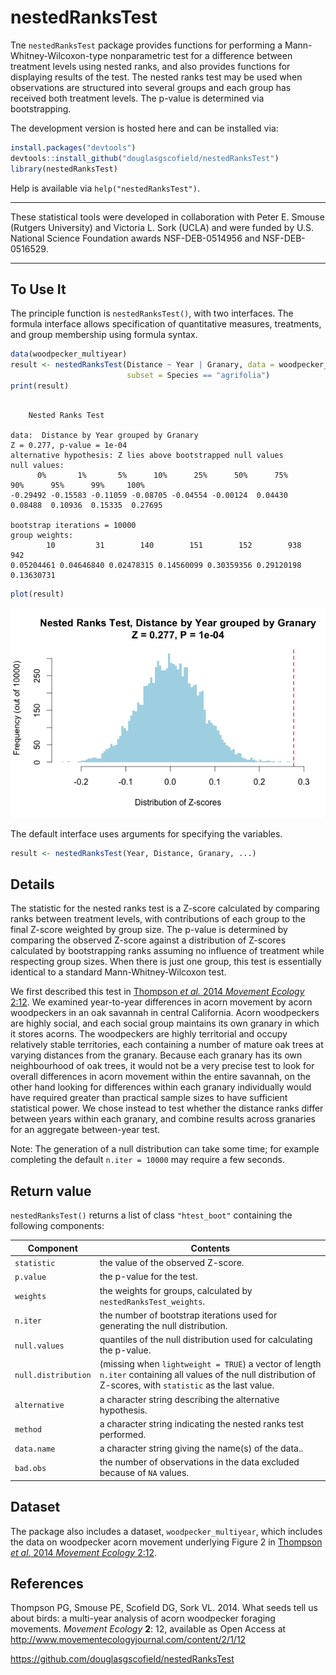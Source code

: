 nestedRanksTest
===============

Tne `nestedRanksTest` package provides functions for performing a
Mann-Whitney-Wilcoxon-type nonparametric test for a difference between
treatment levels using nested ranks, and also provides functions for displaying
results of the test.  The nested ranks test may be used when observations are
structured into several groups and each group has received both treatment
levels.  The p-value is determined via bootstrapping.

The development version is hosted here and can be installed via:

```R
install.packages("devtools")
devtools::install_github("douglasgscofield/nestedRanksTest")
library(nestedRanksTest)
```

Help is available via `help("nestedRanksTest")`.

* * *
These statistical tools were developed in collaboration with Peter E.
Smouse (Rutgers University) and Victoria L. Sork (UCLA) and were funded by
U.S. National Science Foundation awards NSF-DEB-0514956 and
NSF-DEB-0516529.
* * *


To Use It
---------

The principle function is `nestedRanksTest()`, with two interfaces.  The
formula interface allows specification of quantitative measures, treatments,
and group membership using formula syntax.

```R
data(woodpecker_multiyear)
result <- nestedRanksTest(Distance ~ Year | Granary, data = woodpecker_multiyear,
                          subset = Species == "agrifolia")
print(result)
```

~~~~

	Nested Ranks Test

data:  Distance by Year grouped by Granary
Z = 0.277, p-value = 1e-04
alternative hypothesis: Z lies above bootstrapped null values
null values:
      0%       1%       5%      10%      25%      50%      75%      90%      95%      99%     100% 
-0.29492 -0.15583 -0.11059 -0.08705 -0.04554 -0.00124  0.04430  0.08488  0.10936  0.15335  0.27695 

bootstrap iterations = 10000 
group weights:
        10         31        140        151        152        938        942 
0.05204461 0.04646840 0.02478315 0.14560099 0.30359356 0.29120198 0.13630731 
~~~~

```R
plot(result)
```
![nestedRanksTest plot example](example_plot.png "nestedRanksTest plot example")


The default interface uses arguments for specifying the variables.

```R
result <- nestedRanksTest(Year, Distance, Granary, ...)
```

Details
-------

The statistic for the nested ranks test is a Z-score calculated by comparing
ranks between treatment levels, with contributions of each group to the final
Z-score weighted by group size.  The p-value is determined by comparing the
observed Z-score against a distribution of Z-scores calculated by bootstrapping
ranks assuming no influence of treatment while respecting group sizes. When
there is just one group, this test is essentially identical to a standard
Mann-Whitney-Wilcoxon test.

We first described this test in [Thompson _et al._ 2014 _Movement Ecology_
2:12](http://www.movementecologyjournal.com/content/2/1/12).   We examined
year-to-year differences in acorn movement by acorn woodpeckers in an oak
savannah in central California.  Acorn woodpeckers are highly social, and each
social group maintains its own granary in which it stores acorns.  The
woodpeckers are highly territorial and occupy relatively stable territories,
each containing a number of mature oak trees at varying distances from the
granary.  Because each granary has its own neighbourhood of oak trees, it would
not be a very precise test to look for overall differences in acorn movement
within the entire savannah, on the other hand looking for differences within
each granary individually would have required greater than practical sample
sizes to have sufficient statistical power.  We chose instead to test whether
the distance ranks differ between years within each granary, and combine
results across granaries for an aggregate between-year test.

Note: The generation of a null distribution can take some time; for example
completing the default `n.iter = 10000` may require a few seconds.

Return value
------------

`nestedRanksTest()` returns a list of class `"htest_boot"` containing the following components:

Component |  Contents
----------|----------
`statistic` | the value of the observed Z-score.
`p.value` | the p-value for the test.
`weights` | the weights for groups, calculated by `nestedRanksTest_weights`.
`n.iter` | the number of bootstrap iterations used for generating the null distribution.
`null.values` | quantiles of the null distribution used for calculating the p-value.
`null.distribution` | (missing when `lightweight = TRUE`) a vector of length `n.iter` containing all values of the null distribution of Z-scores, with `statistic` as the last value.
`alternative` | a character string describing the alternative hypothesis.
`method` | a character string indicating the nested ranks test performed.
`data.name` | a character string giving the name(s) of the data..
`bad.obs` | the number of observations in the data excluded because of `NA` values.

Dataset
-------

The package also includes a dataset, `woodpecker_multiyear`, which includes the
data on woodpecker acorn movement underlying Figure 2 in [Thompson _et al._
2014 _Movement Ecology_ 2:12](http://www.movementecologyjournal.com/content/2/1/12).

References
----------

Thompson PG, Smouse PE, Scofield DG, Sork VL.  2014.  What seeds tell us about
birds: a multi-year analysis of acorn woodpecker foraging movements.  _Movement
Ecology_ **2**: 12, available as Open Access at
<http://www.movementecologyjournal.com/content/2/1/12>

<https://github.com/douglasgscofield/nestedRanksTest>

